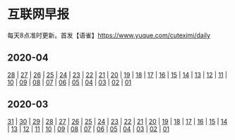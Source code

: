 # 互联网早报

每天8点准时更新。首发【语雀】https://www.yuque.com/cuteximi/daily


## 2020-04

[28](https://www.yuque.com/cuteximi/daily/2020-04-28) | [27](https://www.yuque.com/cuteximi/daily/2020-04-27) | [26](https://www.yuque.com/cuteximi/daily/2020-04-26) | [25](https://www.yuque.com/cuteximi/daily/2020-04-25) | [24](https://www.yuque.com/cuteximi/daily/2020-04-24) | [23](https://www.yuque.com/cuteximi/daily/2020-04-23) | [22](https://www.yuque.com/cuteximi/daily/2020-04-22) | [21](https://www.yuque.com/cuteximi/daily/2020-04-21) | [20](https://www.yuque.com/cuteximi/daily/2020-04-20) | [19](https://www.yuque.com/cuteximi/daily/2020-04-19) | [18](https://www.yuque.com/cuteximi/daily/2020-04-18) | [17](https://www.yuque.com/cuteximi/daily/2020-04-17) | [16](https://www.yuque.com/cuteximi/daily/2020-04-16) | [15](https://www.yuque.com/cuteximi/daily/2020-04-15) | [14](https://www.yuque.com/cuteximi/daily/2020-04-14) | [13](https://www.yuque.com/cuteximi/daily/2020-04-13) | [12](https://www.yuque.com/cuteximi/daily/2020-04-12) | [11](https://www.yuque.com/cuteximi/daily/2020-04-11) | [10](https://www.yuque.com/cuteximi/daily/2020-04-10) | [09](https://www.yuque.com/cuteximi/daily/2020-04-09) | [08](https://www.yuque.com/cuteximi/daily/2020-04-08) | [07](https://www.yuque.com/cuteximi/daily/2020-04-07) | [06](https://www.yuque.com/cuteximi/daily/2020-04-06) | [05](https://www.yuque.com/cuteximi/daily/2020-04-05) | [04](https://www.yuque.com/cuteximi/daily/2020-04-04) | [03](https://www.yuque.com/cuteximi/daily/2020-04-03) | [02](https://www.yuque.com/cuteximi/daily/2020-04-02) | [01](https://www.yuque.com/cuteximi/daily/2020-04-01) 

## 2020-03

[31](https://www.yuque.com/cuteximi/daily/2020-03-31) | [30](https://www.yuque.com/cuteximi/daily/2020-03-30) | [29](https://www.yuque.com/cuteximi/daily/2020-03-29) | [28](https://www.yuque.com/cuteximi/daily/2020-03-28) | [27](https://www.yuque.com/cuteximi/daily/2020-03-27) | [26](https://www.yuque.com/cuteximi/daily/2020-03-26) | [25](https://www.yuque.com/cuteximi/daily/2020-03-25) | [24](https://www.yuque.com/cuteximi/daily/2020-03-24) | [23](https://www.yuque.com/cuteximi/daily/2020-03-23) | [22](https://www.yuque.com/cuteximi/daily/2020-03-22) | [21](https://www.yuque.com/cuteximi/daily/2020-03-21) | [20](https://www.yuque.com/cuteximi/daily/2020-03-20) | [19](https://www.yuque.com/cuteximi/daily/2020-03-19) | [18](https://www.yuque.com/cuteximi/daily/2020-03-18) | [17](https://www.yuque.com/cuteximi/daily/2020-03-17) | [16](https://www.yuque.com/cuteximi/daily/2020-03-16) | [15](https://www.yuque.com/cuteximi/daily/2020-03-15) | [14](https://www.yuque.com/cuteximi/daily/2020-03-14) | [13](https://www.yuque.com/cuteximi/daily/2020-03-13) | [12](https://www.yuque.com/cuteximi/daily/2020-03-12) | [11](https://www.yuque.com/cuteximi/daily/2020-03-11) | [10](https://www.yuque.com/cuteximi/daily/2020-03-10) | [09](https://www.yuque.com/cuteximi/daily/2020-03-09) | [08](https://www.yuque.com/cuteximi/daily/2020-03-08) | [07](https://www.yuque.com/cuteximi/daily/2020-03-07) | [06](https://www.yuque.com/cuteximi/daily/2020-03-06) | [05](https://www.yuque.com/cuteximi/daily/2020-03-05) | [04](https://www.yuque.com/cuteximi/daily/2020-03-04) | [03](https://www.yuque.com/cuteximi/daily/2020-03-03) | [02](https://www.yuque.com/cuteximi/daily/2020-03-02) | [01](https://www.yuque.com/cuteximi/daily/2020-03-01) 
